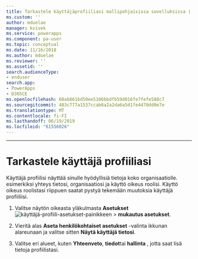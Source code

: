 ```yaml
---
title: Tarkastele käyttäjäprofiiliasi mallipohjaisissa sovelluksissa | MicrosoftDocs
ms.custom: ''
author: mduelae
manager: kvivek
ms.service: powerapps
ms.component: pa-user
ms.topic: conceptual
ms.date: 11/16/2018
ms.author: mduelae
ms.reviewer: ''
ms.assetid: ''
search.audienceType:
- enduser
search.app:
- PowerApps
- D365CE
ms.openlocfilehash: 60ab861bd50ee5106bbdfb59d016fe7fefe588c7
ms.sourcegitcommit: 483c777a1537ccab6a2a2da6a5d1fe4470dd0e7e
ms.translationtype: MT
ms.contentlocale: fi-FI
ms.lasthandoff: 06/19/2019
ms.locfileid: "61556026"
---
```

---
# <a name="view-your-user-profile"></a>Tarkastele käyttäjä profiiliasi  


Käyttäjä profiilisi näyttää sinulle hyödyllisiä tietoja koko organisaatiolle. esimerkiksi yhteys tietosi, organisaatiosi ja käyttö oikeus roolisi. Käyttö oikeus roolistasi riippuen saatat pystyä tekemään muutoksia käyttäjä profiiliisi.  
  
1. Valitse näytön oikeasta yläkulmasta **Asetukset** ![käyttäjä-profiili-asetukset-painikkeen](media/user-profile-settings-button.gif) > **mukautus asetukset**.  
 
2. Vieritä alas **Aseta henkilökohtaiset asetukset** -valinta ikkunan alareunaan ja valitse sitten **Näytä käyttäjä tietosi**.  
  
3. Valitse eri alueet, kuten **Yhteenveto**, **tiedot**tai **hallinta** , jotta saat lisä tietoja profiilistasi. 
  
